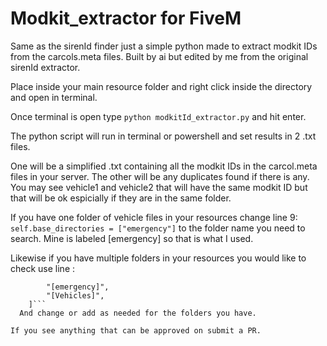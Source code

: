 # Modkit_extractor for FiveM
Same as the sirenId finder just a simple python made to extract modkit IDs from the carcols.meta files. Built by ai but edited by me from the original sirenId extractor.

Place inside your main resource folder and right click inside the directory and open in terminal. 

Once terminal is open type ```python modkitId_extractor.py``` and hit enter. 

The python script will run in terminal or powershell and set results in 2 .txt files.

  One will be a simplified .txt containing all the modkit IDs in the carcol.meta files in your server. 
  The other will be any duplicates found if there is any. You may see vehicle1 and vehicle2 that will have the same modkit ID but that will be ok espicially if they are in the same folder. 

If you have one folder of vehicle files in your resources change line 9:
  ```self.base_directories = ["emergency"]``` to the folder name you need to search. Mine is labeled [emergency] so that is what I used.

Likewise if you have multiple folders in your resources you would like to check use line :
``` directories_to_search = [ #if you have multiple vehilce folders put them here as they are typed in your resource folder.
        "[emergency]",
        "[Vehicles]",
    ]```
  And change or add as needed for the folders you have.

If you see anything that can be approved on submit a PR. 

